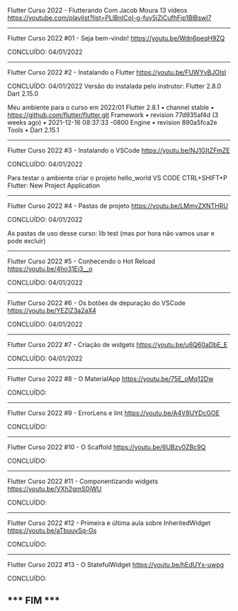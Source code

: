 Flutter Curso 2022 - Flutterando
Com Jacob Moura
13 vídeos
https://youtube.com/playlist?list=PLlBnICoI-g-fuy5jZiCufhFip1BlBswI7

----------------------------------------------------------------------------------
Flutter Curso 2022 #01 - Seja bem-vindo!
https://youtu.be/Wdn6peqH9ZQ

CONCLUÍDO: 04/01/2022

----------------------------------------------------------------------------------
Flutter Curso 2022 #2 - Instalando o Flutter
https://youtu.be/FUWYvBJOlsI

CONCLUÍDO: 04/01/2022
Versão do instalada pelo instrutor: 
Flutter 2.8.0
Dart 2.15.0

Meu ambiente para o curso em 2022/01
Flutter 2.8.1 • channel stable • https://github.com/flutter/flutter.git
Framework • revision 77d935af4d (3 weeks ago) • 2021-12-16 08:37:33 -0800
Engine • revision 890a5fca2e
Tools • Dart 2.15.1

----------------------------------------------------------------------------------
Flutter Curso 2022 #3 - Instalando o VSCode
https://youtu.be/NJ1GItZFmZE

CONCLUÍDO: 04/01/2022

Para testar o ambiente criar o projeto hello_world
VS CODE
CTRL+SHIFT+P
Flutter: New Project
Application

----------------------------------------------------------------------------------
Flutter Curso 2022 #4 - Pastas de projeto
https://youtu.be/LMmvZXNTHRU

CONCLUÍDO: 04/01/2022

As pastas de uso desse curso:
lib
test (mas por hora não vamos usar e pode excluir)


----------------------------------------------------------------------------------
Flutter Curso 2022 #5 - Conhecendo o Hot Reload
https://youtu.be/4ho31Ei3__o

CONCLUÍDO: 04/01/2022

----------------------------------------------------------------------------------
Flutter Curso 2022 #6 - Os botões de depuração do VSCode
https://youtu.be/YEZlZ3a2aX4

CONCLUÍDO: 04/01/2022

----------------------------------------------------------------------------------
Flutter Curso 2022 #7 - Criação de widgets
https://youtu.be/u6Q60aDbE_E

CONCLUÍDO: 04/01/2022

----------------------------------------------------------------------------------
Flutter Curso 2022 #8 - O MaterialApp
https://youtu.be/75E_oMq12Dw

CONCLUÍDO:


----------------------------------------------------------------------------------
Flutter Curso 2022 #9 - ErrorLens e lint
https://youtu.be/A4V8UYDcGOE

CONCLUÍDO:


----------------------------------------------------------------------------------
Flutter Curso 2022 #10 - O Scaffold
https://youtu.be/6UBzv0ZBc9Q

CONCLUÍDO:

----------------------------------------------------------------------------------
Flutter Curso 2022 #11 - Componentizando widgets
https://youtu.be/VXh2gmS0jWU

CONCLUÍDO:


----------------------------------------------------------------------------------
Flutter Curso 2022 #12 - Primeira e última aula sobre InheritedWidget
https://youtu.be/aTbuuvSq-Gs

CONCLUÍDO:


----------------------------------------------------------------------------------
Flutter Curso 2022 #13 - O StatefulWidget
https://youtu.be/hEdUYx-uwpg

CONCLUÍDO:




*** FIM ***
--------------------------------------
